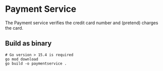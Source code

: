 # Payment Service

The Payment service verifies the credit card number and (pretend) charges the card.

## Build as binary

```
# Go version > 15.4 is required
go mod download
go build -o paymentservice .
```
